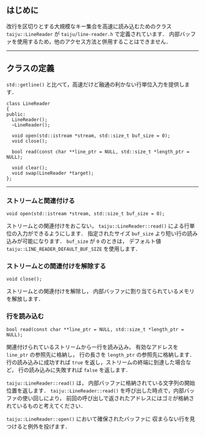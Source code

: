 ## はじめに ##

改行を区切りとする大規模なキー集合を高速に読み込むためのクラス
`taiju::LineReader` が `taiju/line-reader.h` で定義されています．
内部バッファを使用するため，他のアクセス方法と併用することはできません．


---


## クラスの定義 ##

`std::getline()` と比べて，高速だけど融通の利かない行単位入力を提供します．

```
class LineReader
{
public:
  LineReader();
  ~LineReader();

  void open(std::istream *stream, std::size_t buf_size = 0);
  void close();

  bool read(const char **line_ptr = NULL, std::size_t *length_ptr = NULL);

  void clear();
  void swap(LineReader *target);
};
```


---


### ストリームと関連付ける ###

```
void open(std::istream *stream, std::size_t buf_size = 0);
```

ストリームとの関連付けをおこない，
`taiju::LineReader::read()` による行単位の入力ができるようにします．
指定されたサイズ `buf_size` より短い行の読み込みが可能になります．
`buf_size` が `0` のときは，
デフォルト値 `taiju::LINE_READER_DEFAULT_BUF_SIZE` を使用します．

### ストリームとの関連付けを解除する ###

```
void close();
```

ストリームとの関連付けを解除し，
内部バッファに割り当てられているメモリを解放します．

### 行を読み込む ###

```
bool read(const char **line_ptr = NULL, std::size_t *length_ptr = NULL);
```

関連付けられているストリームから一行を読み込み，
有効なアドレスを `line_ptr` の参照先に格納し，
行の長さを `length_ptr` の参照先に格納します．
行の読み込みに成功すれば `true` を返し，ストリームの終端に到達した場合など，
行の読み込みに失敗すれば `false` を返します．

`taiju::LineReader::read()` は，
内部バッファに格納されている文字列の開始位置を返します．
`taiju::LineReader::read()` を呼び出した時点で，内部バッファの使い回しにより，
前回の呼び出しで返されたアドレスにはゴミが格納されているものと考えてください．

`taiju::LineReader::open()` において確保されたバッファに
収まらない行を見つけると例外を投げます．